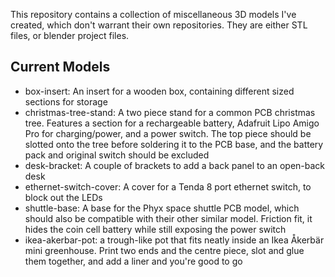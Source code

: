 This repository contains a collection of miscellaneous 3D models I've created, which don't warrant their own repositories. They are either STL files, or blender project files.

## Current Models
* box-insert: An insert for a wooden box, containing different sized sections for storage
* christmas-tree-stand: A two piece stand for a common PCB christmas tree. Features a section for a rechargeable battery, Adafruit Lipo Amigo Pro for charging/power, and a power switch. The top piece should be slotted onto the tree before soldering it to the PCB base, and the battery pack and original switch should be excluded
* desk-bracket: A couple of brackets to add a back panel to an open-back desk
* ethernet-switch-cover: A cover for a Tenda 8 port ethernet switch, to block out the LEDs
* shuttle-base: A base for the Phyx space shuttle PCB model, which should also be compatible with their other similar model. Friction fit, it hides the coin cell battery while still exposing the power switch
* ikea-akerbar-pot: a trough-like pot that fits neatly inside an Ikea Åkerbär mini greenhouse. Print two ends and the centre piece, slot and glue them together, and add a liner and you're good to go
